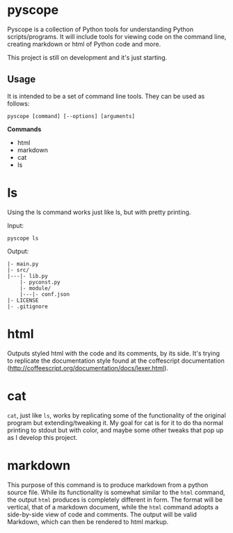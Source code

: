 **pyscope**
==============

Pyscope is a collection of Python tools for understanding Python
scripts/programs. It will include tools for viewing code on the command line,
creating markdown or html of Python code and more.

This project is still on development and it's just
starting.


Usage
-----

It is intended to be a set of command line tools. They can be used as follows:

    pyscope [command] [--options] [arguments]

**Commands**

- html
- markdown
- cat
- ls

ls
==

Using the ls command works just like ls, but with pretty printing.

Input:

    pyscope ls

Output:

    |- main.py
    |- src/
    |---|- lib.py
        |- pyconst.py
        |- module/
        |---|- conf.json
    |- LICENSE
    |- .gitignore

html
====

Outputs styled html with the code and its comments, by its side. It's trying to
replicate the documentation style found at the coffescript documentation
(http://coffeescript.org/documentation/docs/lexer.html).

cat
===

`cat`, just like `ls`, works by replicating some of the functionality of the original program but extending/tweaking it. My goal for cat is for it to do tha normal printing to stdout but with color, and maybe some other tweaks that pop up as I develop this project. 

markdown
========

This purpose of this command is to produce markdown from a python source file. 
While its functionality is somewhat similar to the `html` command, the output `html` produces is completely different in form. The format will be vertical, that of a markdown document, while the `html` command adopts a side-by-side view of code and comments. The output will be valid Markdown, which can then be rendered to html markup. 